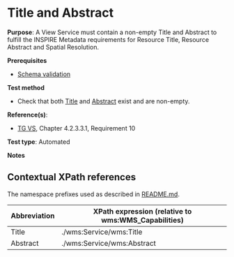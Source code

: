 # Title and Abstract

**Purpose**: A View Service must contain a non-empty Title and Abstract to fulfill the INSPIRE Metadata requirements for Resource Title, Resource Abstract and Spatial Resolution.

**Prerequisites**

* [Schema validation](./schema-validation.md)

**Test method**
* Check that both [Title](#title) and [Abstract](#abstract) exist and are non-empty.

**Reference(s)**:
* [TG VS](./README.md#ref_TG_VS), Chapter 4.2.3.3.1, Requirement 10

**Test type**: Automated

**Notes**

## Contextual XPath references

The namespace prefixes used as described in [README.md](./README.md#namespaces).

Abbreviation                                               |  XPath expression (relative to wms:WMS_Capabilities)
---------------------------------------------------------- | -------------------------------------------------------------------------
Title <a name="title"></a> | ./wms:Service/wms:Title
Abstract <a name="abstract"></a> | ./wms:Service/wms:Abstract
